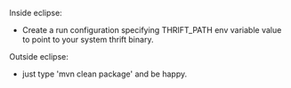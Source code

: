 Inside eclipse:

 * Create a run configuration specifying THRIFT_PATH env variable value to point to your system thrift binary.
 
Outside eclipse:
 
 * just type 'mvn clean package' and be happy.
